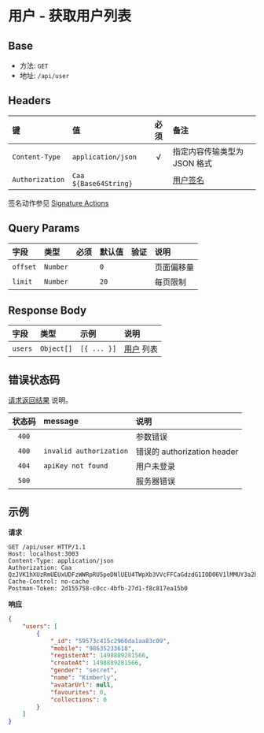 # 用户 - 获取用户列表

## Base

* 方法: `GET`
* 地址: `/api/user`

## Headers

键              | 值                    | 必须     | 备注
:-------------- | :-------------------- | :------: | :---------------------------
`Content-Type`  | `application/json`    | √        | 指定内容传输类型为 JSON 格式
`Authorization` | `Caa ${Base64String}` |          | [用户签名][signature-authorization]

签名动作参见 [Signature Actions][signature-actions]

## Query Params

字段          | 类型       | 必须     | 默认值  | 验证 | 说明
:------------ | :--------- | :------: | :------ | :--- | :------------------
`offset`      | `Number`   |          | `0`     |      | 页面偏移量
`limit`       | `Number`   |          | `20`    |      | 每页限制

## Response Body

字段     | 类型       | 示例        | 说明
:------- | :--------- | :---------- | :-------------------------------
`users` | `Object[]` | `[{ ... }]` | [用户][user-model] 列表

## 错误状态码

[请求返回结果][response-format] 说明。

状态码 | message                 | 说明
:----: | :---------------------- |:---------------------------
`400`  |                         | 参数错误
`400`  | `invalid authorization` | 错误的 authorization header
`404`  | `apiKey not found`      | 用户未登录
`500`  |                         | 服务器错误

## 示例

**请求**

```
GET /api/user HTTP/1.1
Host: localhost:3003
Content-Type: application/json
Authorization: Caa QzJVK1hXUzRmUEUxUDFzWWRpRU5peDNlUEU4TWpXb3VVcFFCaGdzdG1IOD06V1lMMUY3a2hYUk5BMGlJS1F2S2FoOTI2WStZPSAxNTAxNDg2NDc5NjE5
Cache-Control: no-cache
Postman-Token: 2d155758-c0cc-4bfb-27d1-f8c817ea15b0
```

**响应**

```json
{
    "users": [
        {
            "_id": "59573c415c2960da1aa83c09",
            "mobile": "98635233618",
            "registerAt": 1498889281566,
            "createAt": 1498889281566,
            "gender": "secret",
            "name": "Kimberly",
            "avatarUrl": null,
            "favourites": 0,
            "collections": 0
        }
    ]
}
```

[signature-authorization]: ../../signature-authorization.md
[signature-actions]: ../../actions.md
[response-format]: ../../response-format.md

[user-model]: ../../models/user.md
